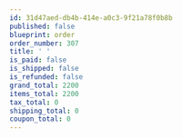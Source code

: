 ```yaml
---
id: 31d47aed-db4b-414e-a0c3-9f21a78f0b8b
published: false
blueprint: order
order_number: 307
title: ' '
is_paid: false
is_shipped: false
is_refunded: false
grand_total: 2200
items_total: 2200
tax_total: 0
shipping_total: 0
coupon_total: 0
---
```

